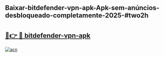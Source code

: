 ## Baixar-bitdefender-vpn-apk-Apk-sem-anúncios-desbloqueado-completamente-2025-#two2h

# <h2><a href="https://ainizakaria.my?title=bitdefender-vpn-apk&ref=20M">🔗👉 🔴 bitdefender-vpn-apk</a></h2>

[![acn](https://github.com/user-attachments/assets/0f9c940e-d8b0-45ae-aac7-cd30a18b3e1c)](https://ainizakaria.my?title=bitdefender-vpn-apk&ref=20M)


